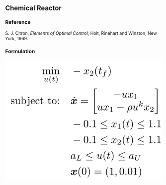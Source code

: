 ## Chemical Reactor

### Reference
S. J. Citron, *Elements of Optimal Control*, Holt, Rinehart and Winston, New York, 1969.

### Formulation
![formulation](assets/formulation.svg)

<!-- ### Solution -->